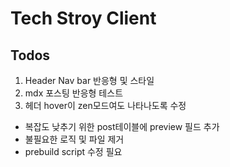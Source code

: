 # Tech Stroy Client

## Todos

1. Header Nav bar 반응형 및 스타일
2. mdx 포스팅 반응형 테스트
3. 헤더 hover이 zen모드여도 나타나도록 수정

- 복잡도 낮추기 위한 post테이블에 preview 필드 추가
- 불필요한 로직 및 파일 제거
- prebuild script 수정 필요
